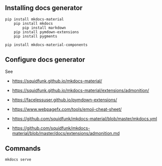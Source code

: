 ## Installing docs generator

    pip install mkdocs-material
        pip install mkdocs
            pip install markdown
        pip install pymdown-extensions
        pip install pygments

    pip install mkdocs-material-components

## Configure docs generator

See 
- https://squidfunk.github.io/mkdocs-material/
- https://squidfunk.github.io/mkdocs-material/extensions/admonition/
- https://facelessuser.github.io/pymdown-extensions/
- https://www.webpagefx.com/tools/emoji-cheat-sheet/

- https://github.com/squidfunk/mkdocs-material/blob/master/mkdocs.yml
- https://github.com/squidfunk/mkdocs-material/blob/master/docs/extensions/admonition.md



## Commands


    mkdocs serve
